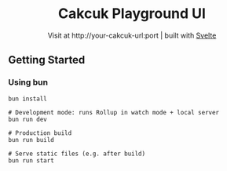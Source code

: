 <div align="center">
<h1 align="center">Cakcuk Playground UI</h1>
<p>Visit at http://your-cakcuk-url:port | built with <a rel="noopener" href="https://svelte.dev">Svelte</a></p>
</div>

## Getting Started
### Using bun
```
bun install

# Development mode: runs Rollup in watch mode + local server
bun run dev

# Production build
bun run build

# Serve static files (e.g. after build)
bun run start
```
